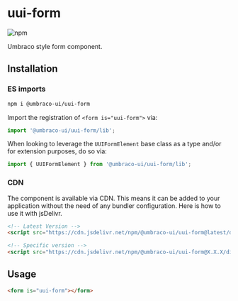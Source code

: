 # uui-form

![npm](https://img.shields.io/npm/v/@umbraco-ui/uui-form?logoColor=%231B264F)

Umbraco style form component.

## Installation

### ES imports

```zsh
npm i @umbraco-ui/uui-form
```

Import the registration of `<form is="uui-form">` via:

```javascript
import '@umbraco-ui/uui-form/lib';
```

When looking to leverage the `UUIFormElement` base class as a type and/or for extension purposes, do so via:

```javascript
import { UUIFormElement } from '@umbraco-ui/uui-form/lib';
```

### CDN

The component is available via CDN. This means it can be added to your application without the need of any bundler configuration. Here is how to use it with jsDelivr.

```html
<!-- Latest Version -->
<script src="https://cdn.jsdelivr.net/npm/@umbraco-ui/uui-form@latest/dist/uui-form.min.js"></script>

<!-- Specific version -->
<script src="https://cdn.jsdelivr.net/npm/@umbraco-ui/uui-form@X.X.X/dist/uui-form.min.js"></script>
```

## Usage

```html
<form is="uui-form"></form>
```
